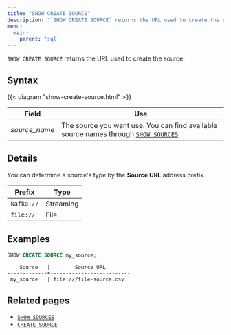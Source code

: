 ```yaml
---
title: "SHOW CREATE SOURCE"
description: "`SHOW CREATE SOURCE` returns the URL used to create the source."
menu:
  main:
    parent: 'sql'
---
```


`SHOW CREATE SOURCE` returns the URL used to create the source.

## Syntax

{{< diagram "show-create-source.html" >}}

Field | Use
------|-----
_source&lowbar;name_ | The source you want use. You can find available source names through [`SHOW SOURCES`](../show-sources).

## Details

You can determine a source's type by the **Source URL** address prefix.

Prefix | Type
-------|------
`kafka://` | Streaming
`file://` | File

## Examples

```sql
SHOW CREATE SOURCE my_source;
```
```nofmt
    Source   |        Source URL
-------------+--------------------------
 my_source   | file:///file-source.csv
```

## Related pages

- [`SHOW SOURCES`](../show-sources)
- [`CREATE SOURCE`](../create-source)
